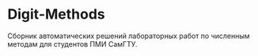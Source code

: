 # Digit-Methods
Сборник автоматических решений лабораторных работ по численным методам для студентов ПМИ СамГТУ.
